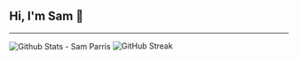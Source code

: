 ## Hi, I'm Sam 👋
---

<img align="center" alt="Github Stats - Sam Parris" src="https://github-readme-stats.vercel.app/api?username=SamParris&show_icons=true&count_private=true&theme=dark&include_all_commits=true&line_height=21&cache_seconds=1800"/>
<img src="https://github-readme-streak-stats.herokuapp.com/?user=SamParris&theme=dark" alt="GitHub Streak" data-canonical-src="https://github-readme-streak-stats.herokuapp.com/?user=matthewjdegarmo&theme=dark" style="max-width:100%;">
